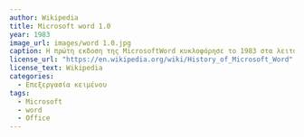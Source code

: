 ```yaml
---
author: Wikipedia
title: Microsoft word 1.0 
year: 1983
image_url: images/word 1.0.jpg
caption: Η πρώτη εκδοση της MicrosoftWord κυκλοφόρησε το 1983 στα λειτουργεικά συστήματα DOS/MS-DOS 16 bit.Η έκδοση αυτή,μπορούσε να τρέξει στην λειτουργεία γραφικών και αλλά και σε λειτουργεία κειμένου. Οι διαφορές μεταξύτους ήταν αρκετά μικρές. Μετέπειτα εμφανίστικαν και στα windows το 1989. Παρόλο που είχαν τους ίδιους αριθμούς εκδόσεων με τα Ms dos, ήταν πολύ διαφορετικά προϊόντα μεταξύ τους.   
license_url: "https://en.wikipedia.org/wiki/History_of_Microsoft_Word" 
license_text: Wikipedia
categories:
  - Επεξεργασία κειμένου
tags:
  - Microsoft
  - word
  - Office
---
```

